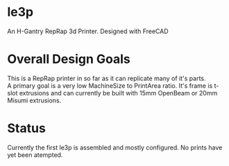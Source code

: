 le3p
====

An H-Gantry RepRap 3d Printer. Designed with FreeCAD

# Overall Design Goals
This is a RepRap printer in so far as it can replicate many of it's parts.  
A primary goal is a very low MachineSize to PrintArea ratio.
It's frame is t-slot extrusions and can currently be built with 15mm OpenBeam or 20mm Misumi extrusions.


# Status
Currently the first le3p is assembled and mostly configured.  No prints have yet been atempted.

